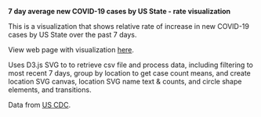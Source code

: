 **7 day average new COVID-19 cases by US State - rate visualization**

This is a visualization that shows relative rate of increase in new COVID-19 cases by US State over the past 7 days.

View web page with visualization <a href="https://sitrucp.github.io/covid_rate_us/" target="_blank">here</a>.

Uses D3.js SVG to to retrieve csv file and process data, including filtering to most recent 7 days, group by location to get case count means, and create location SVG canvas, location SVG name text & counts, and circle shape elements, and transitions.

Data from <a href="https://data.cdc.gov/Case-Surveillance/United-States-COVID-19-Cases-and-Deaths-by-State-o/9mfq-cb36" target="_blank">US CDC</a>.